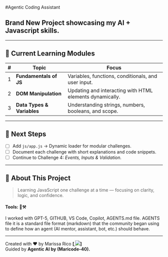 #Agentic Coding Assistant

## Brand New Project showcasing my AI  +  Javascript skills. 
---

## 🧩 Current Learning Modules

| # | Topic | Focus |
|---|-------|--------|
| 1 | **Fundamentals of JS** | Variables, functions, conditionals, and user input. |
| 2 | **DOM Manipulation** | Updating and interacting with HTML elements dynamically. |
| 3 | **Data Types & Variables** | Understanding strings, numbers, booleans, and scope. |

---

## 🚀 Next Steps

- [ ] Add `js/app.js` → Dynamic loader for modular challenges.  
- [ ] Document each challenge with short explanations and code snippets.  
- [ ] Continue to Challenge 4: *Events, Inputs & Validation.*

---

## 💬 About This Project

> Learning JavaScript one challenge at a time — focusing on clarity, logic, and confidence. 

####  Tools: 🔬⚒️

I worked with GPT-5,  GITHUB, VS Code, Copilot, AGENTS.md file. AGENTS file it is a standard file format (markdown) that the community began using to define how an agent (AI mentor, assistant, bot, etc.) should behave.

-------------

Created with ❤️ by Marissa Rico **[<a href="https://www.linkedin.com/in/marissarico" target="_blank"> <img src="https://img.shields.io/badge/-LinkedIn-%230077B5?style=for-the-badge&logo=linkedin&logoColor=white" target="_blank"></a>]**  
Guided by **Agentic AI by (Maricode-40).**
